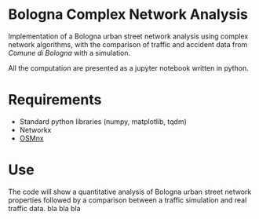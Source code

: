 # Bologna Complex Network Analysis
Implementation of a Bologna urban street network analysis using complex network algorithms, with the comparison of traffic and accident data from _Comune di Bologna_ with a simulation.

All the computation are presented as a jupyter notebook written in python.

# Requirements
* Standard python libraries (numpy, matplotlib, tqdm)
* Networkx
* [OSMnx](https://geoffboeing.com/publications/osmnx-complex-street-networks/)

# Use
The code will show a quantitative analysis of Bologna urban street network properties followed by a comparison between a traffic simulation and real traffic data. bla bla bla
